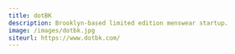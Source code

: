 ```yaml
---
title: dotBK
description: Brooklyn-based limited edition menswear startup.
image: /images/dotbk.jpg
siteurl: https://www.dotbk.com/
---
```

